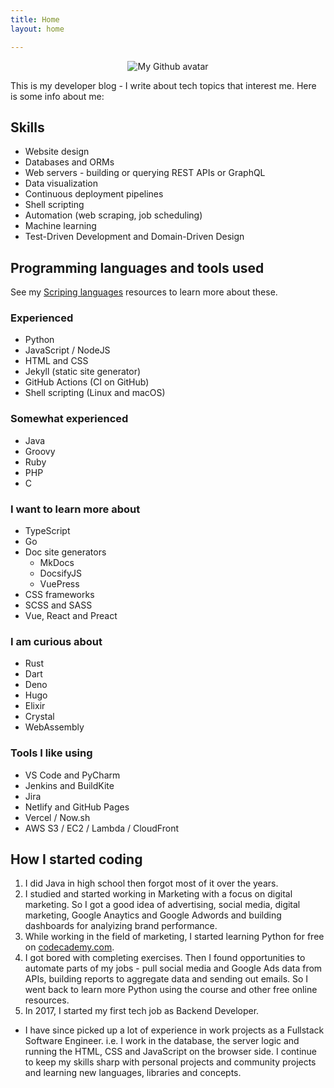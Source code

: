```yaml
---
title: Home
layout: home

---
```


<div align="center"

![My Github avatar](https://github.com/MichaelCurrin.png "My Github avatar")

</div>

This is my developer blog - I write about tech topics that interest me. Here is some info about me:

## Skills

- Website design
- Databases and ORMs
- Web servers - building or querying REST APIs or GraphQL
- Data visualization
- Continuous deployment pipelines
- Shell scripting
- Automation (web scraping, job scheduling)
- Machine learning
- Test-Driven Development and Domain-Driven Design


## Programming languages and tools used

See my [Scriping languages](https://github.com/MichaelCurrin/learn-to-code/tree/master/en/topics/scripting_languages) resources to learn more about these.

### Experienced

- Python
- JavaScript / NodeJS
- HTML and CSS
- Jekyll (static site generator)
- GitHub Actions (CI on GitHub)
- Shell scripting (Linux and macOS)

### Somewhat experienced

- Java
- Groovy
- Ruby
- PHP
- C

### I want to learn more about

- TypeScript
- Go
- Doc site generators
    - MkDocs
    - DocsifyJS
    - VuePress
- CSS frameworks
- SCSS and SASS
- Vue, React and Preact

### I am curious about

- Rust
- Dart
- Deno
- Hugo
- Elixir
- Crystal
- WebAssembly


### Tools I like using

- VS Code and PyCharm
- Jenkins and BuildKite
- Jira
- Netlify and GitHub Pages
- Vercel / Now.sh
- AWS S3 / EC2 / Lambda / CloudFront


## How I started coding

1. I did Java in high school then forgot most of it over the years.
1. I studied and started working in Marketing with a focus on digital marketing. So I got a good idea of advertising, social media, digital marketing, Google Anaytics and Google Adwords and building dashboards for analyizing brand performance.
1. While working in the field of marketing, I started learning Python for free on [codecademy.com](https://www.codecademy.com/).
1. I got bored with completing exercises. 
Then I found opportunities to automate parts of my jobs - pull social media and Google Ads data from APIs, building reports to aggregate data and sending out emails. So I went back to learn more Python using the course and other free online resources.
1. In 2017, I started my first tech job as Backend Developer.
- I have since picked up a lot of experience in work projects as a Fullstack Software Engineer. i.e. I work in the database, the server logic and running the HTML, CSS and JavaScript on the browser side.
I continue to keep my skills sharp with personal projects and community projects and learning new languages, libraries and concepts.

<!--
## Some of my favorite topics

- Web scraping - Mostly using Python
- Social media data analysis (Using social media APIs and Python
- Browser automation - Using Selenium in NodeJS or Python.
- Data viz - With Google Data Studio, D3 and Python libraries
- Static sites - Using mostly Jekyll and a bit of Hugo
- Web applications - I've worked with Flask, CherryPy and Django
- Databases - I've worked with MySQL, Postgres, SQLite and MongoDB
- GraphQL - Fetching data from APIs like Github V4 API and a bit of setting up my own API.
- DevOps areas - I've work with deploy and backup pipelines and containerizing an application
-->
